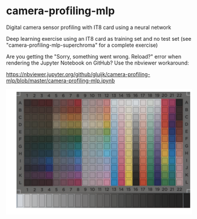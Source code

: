 # camera-profiling-mlp
Digital camera sensor profiling with IT8 card using a neural network

Deep learning exercise using an IT8 card as training set and no test set (see "camera-profiling-mlp-superchroma" for a complete exercise)

Are you getting the "Sorry, something went wrong. Reload?" error when rendering the Jupyter Notebook on GitHub? Use the nbviewer workaround:

https://nbviewer.jupyter.org/github/gluijk/camera-profiling-mlp/blob/master/camera-profiling-mlp.ipynb

![camera-profiling-mlp](/it8cameraprofiling.png)
